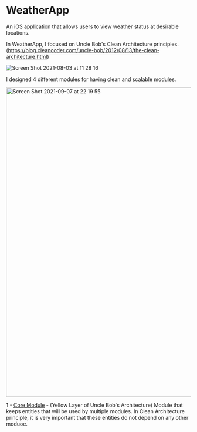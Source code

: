 # WeatherApp

An iOS application that allows users to view weather status at desirable locations.

In WeatherApp, I focused on Uncle Bob's Clean Architecture principles. (https://blog.cleancoder.com/uncle-bob/2012/08/13/the-clean-architecture.html)

![Screen Shot 2021-08-03 at 11 28 16](https://user-images.githubusercontent.com/37045606/132954720-84db1607-72e0-4210-a94a-16627498fa8b.png)


I designed 4 different modules for having clean and scalable modules.

<img width="843" alt="Screen Shot 2021-09-07 at 22 19 55" src="https://user-images.githubusercontent.com/37045606/132953531-47c026bf-a79d-4341-a3e7-ac657cae1558.png">

1 - [Core Module](https://github.com/ArdOnat/CoreModule) - (Yellow Layer of Uncle Bob's Architecture)
Module that keeps entities that will be used by multiple modules. In Clean Architecture principle, it is very important that these entities do not depend on any other moduoe.




